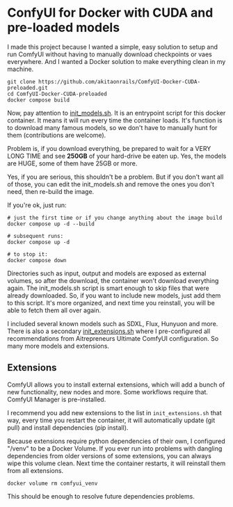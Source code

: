 # ConfyUI for Docker with CUDA and pre-loaded models

I made this project because I wanted a simple, easy solution to setup and run ComfyUI without having to manually download checkpoints or vaes everywhere. And I wanted a Docker solution to make everything clean in my machine.

```
git clone https://github.com/akitaonrails/ComfyUI-Docker-CUDA-preloaded.git
cd ComfyUI-Docker-CUDA-preloaded
docker compose build
```

Now, pay attention to [init_models.sh](init_models.sh). It is an entrypoint script for this docker container. It means it will run every time the container loads. It's function is to download many famous models, so we don't have to manually hunt for them (contributions are welcome).

Problem is, if you download everything, be prepared to wait for a VERY LONG TIME and see **250GB** of your hard-drive be eaten up. Yes, the models are HUGE, some of them have 25GB or more.

Yes, if you are serious, this shouldn't be a problem. But if you don't want all of those, you can edit the init_models.sh and remove the ones you don't need, then re-build the image.

If you're ok, just run:

```
# just the first time or if you change anything about the image build
docker compose up -d --build

# subsequent runs:
docker compose up -d

# to stop it:
docker compose down
```

Directories such as input, output and models are exposed as external volumes, so after the download, the container won't download everything again. The init_models.sh script is smart enough to skip files that were already downloaded. So, if you want to include new models, just add them to this script. It's more organized, and next time you reinstall, you will be able to fetch them all over again.

I included several known models such as SDXL, Flux, Hunyuon and more. There is also a secondary [init_extensions.sh](init_extensions.sh) where I pre-configured all recommendations from Aitrepreneurs Ultimate ComfyUI configuration. So many more models and extensions.

## Extensions

ComfyUI allows you to install external extensions, which will add a bunch of new functionality, new nodes and more. Some workflows require that. ComfyUI Manager is pre-installed.

I recommend you add new extensions to the list in `init_extensions.sh` that way, every time you restart the container, it will automatically update (git pull) and install dependencies (pip install).

Because extensions require python dependencies of their own, I configured "/venv" to be a Docker Volume. If you ever run into problems with dangling dependencies from older versions of some extensions, you can always wipe this volume clean. Next time the container restarts, it will reinstall them from all extensions.

```
docker volume rm comfyui_venv
```

This should be enough to resolve future dependencies problems.

